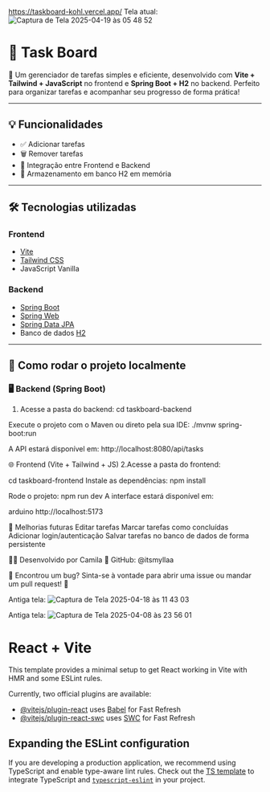 https://taskboard-kohl.vercel.app/
Tela atual:
![Captura de Tela 2025-04-19 às 05 48 52](https://github.com/user-attachments/assets/168cec78-9482-4081-bcf7-99ea26ccbd20)

# 📝 Task Board

🎯 Um gerenciador de tarefas simples e eficiente, desenvolvido com **Vite + Tailwind + JavaScript** no frontend e **Spring Boot + H2** no backend. Perfeito para organizar tarefas e acompanhar seu progresso de forma prática!

---

## 💡 Funcionalidades

- ✅ Adicionar tarefas
- 🗑️ Remover tarefas
- 🔁 Integração entre Frontend e Backend
- 💾 Armazenamento em banco H2 em memória

---

## 🛠️ Tecnologias utilizadas

### Frontend
- [Vite](https://vitejs.dev/)
- [Tailwind CSS](https://tailwindcss.com/)
- JavaScript Vanilla

### Backend
- [Spring Boot](https://spring.io/projects/spring-boot)
- [Spring Web](https://docs.spring.io/spring-boot/docs/current/reference/htmlsingle/#web)
- [Spring Data JPA](https://spring.io/projects/spring-data-jpa)
- Banco de dados [H2](https://www.h2database.com/)

---

## 🚀 Como rodar o projeto localmente

### 🖥️ Backend (Spring Boot)
1. Acesse a pasta do backend:
cd taskboard-backend

Execute o projeto com o Maven ou direto pela sua IDE:
./mvnw spring-boot:run

A API estará disponível em:
http://localhost:8080/api/tasks

🌐 Frontend (Vite + Tailwind + JS)
2.Acesse a pasta do frontend:

cd taskboard-frontend
Instale as dependências:
npm install

Rode o projeto:
npm run dev
A interface estará disponível em:

arduino
http://localhost:5173

🧠 Melhorias futuras
 Editar tarefas
 Marcar tarefas como concluídas
 Adicionar login/autenticação
 Salvar tarefas no banco de dados de forma persistente

👩‍💻 Desenvolvido por
Camila
📍 GitHub: @itsmyllaa

🐞 Encontrou um bug?
Sinta-se à vontade para abrir uma issue ou mandar um pull request! 💌

Antiga tela:
![Captura de Tela 2025-04-18 às 11 43 03](https://github.com/user-attachments/assets/efc70418-0807-4343-92ce-f4b4add5e096)

Antiga tela:
![Captura de Tela 2025-04-08 às 23 56 01](https://github.com/user-attachments/assets/aff2f3dc-f82a-4b09-a83c-36a8467f00ac)

# React + Vite

This template provides a minimal setup to get React working in Vite with HMR and some ESLint rules.

Currently, two official plugins are available:

- [@vitejs/plugin-react](https://github.com/vitejs/vite-plugin-react/blob/main/packages/plugin-react/README.md) uses [Babel](https://babeljs.io/) for Fast Refresh
- [@vitejs/plugin-react-swc](https://github.com/vitejs/vite-plugin-react-swc) uses [SWC](https://swc.rs/) for Fast Refresh

## Expanding the ESLint configuration

If you are developing a production application, we recommend using TypeScript and enable type-aware lint rules. Check out the [TS template](https://github.com/vitejs/vite/tree/main/packages/create-vite/template-react-ts) to integrate TypeScript and [`typescript-eslint`](https://typescript-eslint.io) in your project.

